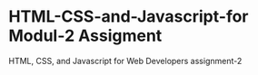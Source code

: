 # HTML-CSS-and-Javascript-for Modul-2 Assigment
HTML, CSS, and Javascript for Web Developers assignment-2
